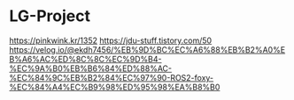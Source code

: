 # LG-Project

https://pinkwink.kr/1352
https://jdu-stuff.tistory.com/50
https://velog.io/@ekdh7456/%EB%9D%BC%EC%A6%88%EB%B2%A0%EB%A6%AC%ED%8C%8C%EC%9D%B4-%EC%9A%B0%EB%B6%84%ED%88%AC-%EC%84%9C%EB%B2%84%EC%97%90-ROS2-foxy-%EC%84%A4%EC%B9%98%ED%95%98%EA%B8%B0
